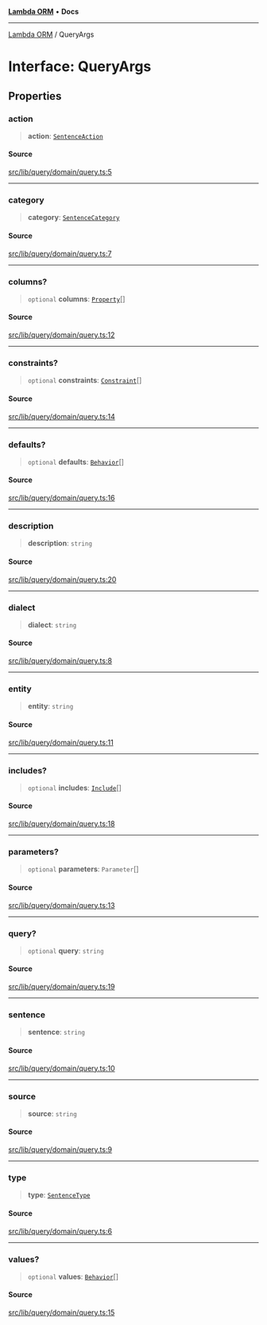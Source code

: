 [**Lambda ORM**](../README.md) • **Docs**

***

[Lambda ORM](../README.md) / QueryArgs

# Interface: QueryArgs

## Properties

### action

> **action**: [`SentenceAction`](../enumerations/SentenceAction.md)

#### Source

[src/lib/query/domain/query.ts:5](https://github.com/lambda-orm/lambdaorm/blob/ab10fb384c2d6085dd4fd7c03b28ba24f70cde83/src/lib/query/domain/query.ts#L5)

***

### category

> **category**: [`SentenceCategory`](../enumerations/SentenceCategory.md)

#### Source

[src/lib/query/domain/query.ts:7](https://github.com/lambda-orm/lambdaorm/blob/ab10fb384c2d6085dd4fd7c03b28ba24f70cde83/src/lib/query/domain/query.ts#L7)

***

### columns?

> `optional` **columns**: [`Property`](Property.md)[]

#### Source

[src/lib/query/domain/query.ts:12](https://github.com/lambda-orm/lambdaorm/blob/ab10fb384c2d6085dd4fd7c03b28ba24f70cde83/src/lib/query/domain/query.ts#L12)

***

### constraints?

> `optional` **constraints**: [`Constraint`](Constraint.md)[]

#### Source

[src/lib/query/domain/query.ts:14](https://github.com/lambda-orm/lambdaorm/blob/ab10fb384c2d6085dd4fd7c03b28ba24f70cde83/src/lib/query/domain/query.ts#L14)

***

### defaults?

> `optional` **defaults**: [`Behavior`](Behavior.md)[]

#### Source

[src/lib/query/domain/query.ts:16](https://github.com/lambda-orm/lambdaorm/blob/ab10fb384c2d6085dd4fd7c03b28ba24f70cde83/src/lib/query/domain/query.ts#L16)

***

### description

> **description**: `string`

#### Source

[src/lib/query/domain/query.ts:20](https://github.com/lambda-orm/lambdaorm/blob/ab10fb384c2d6085dd4fd7c03b28ba24f70cde83/src/lib/query/domain/query.ts#L20)

***

### dialect

> **dialect**: `string`

#### Source

[src/lib/query/domain/query.ts:8](https://github.com/lambda-orm/lambdaorm/blob/ab10fb384c2d6085dd4fd7c03b28ba24f70cde83/src/lib/query/domain/query.ts#L8)

***

### entity

> **entity**: `string`

#### Source

[src/lib/query/domain/query.ts:11](https://github.com/lambda-orm/lambdaorm/blob/ab10fb384c2d6085dd4fd7c03b28ba24f70cde83/src/lib/query/domain/query.ts#L11)

***

### includes?

> `optional` **includes**: [`Include`](../classes/Include.md)[]

#### Source

[src/lib/query/domain/query.ts:18](https://github.com/lambda-orm/lambdaorm/blob/ab10fb384c2d6085dd4fd7c03b28ba24f70cde83/src/lib/query/domain/query.ts#L18)

***

### parameters?

> `optional` **parameters**: `Parameter`[]

#### Source

[src/lib/query/domain/query.ts:13](https://github.com/lambda-orm/lambdaorm/blob/ab10fb384c2d6085dd4fd7c03b28ba24f70cde83/src/lib/query/domain/query.ts#L13)

***

### query?

> `optional` **query**: `string`

#### Source

[src/lib/query/domain/query.ts:19](https://github.com/lambda-orm/lambdaorm/blob/ab10fb384c2d6085dd4fd7c03b28ba24f70cde83/src/lib/query/domain/query.ts#L19)

***

### sentence

> **sentence**: `string`

#### Source

[src/lib/query/domain/query.ts:10](https://github.com/lambda-orm/lambdaorm/blob/ab10fb384c2d6085dd4fd7c03b28ba24f70cde83/src/lib/query/domain/query.ts#L10)

***

### source

> **source**: `string`

#### Source

[src/lib/query/domain/query.ts:9](https://github.com/lambda-orm/lambdaorm/blob/ab10fb384c2d6085dd4fd7c03b28ba24f70cde83/src/lib/query/domain/query.ts#L9)

***

### type

> **type**: [`SentenceType`](../enumerations/SentenceType.md)

#### Source

[src/lib/query/domain/query.ts:6](https://github.com/lambda-orm/lambdaorm/blob/ab10fb384c2d6085dd4fd7c03b28ba24f70cde83/src/lib/query/domain/query.ts#L6)

***

### values?

> `optional` **values**: [`Behavior`](Behavior.md)[]

#### Source

[src/lib/query/domain/query.ts:15](https://github.com/lambda-orm/lambdaorm/blob/ab10fb384c2d6085dd4fd7c03b28ba24f70cde83/src/lib/query/domain/query.ts#L15)
